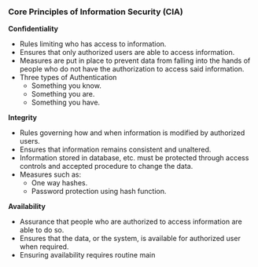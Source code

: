 ### Core Principles of Information Security (CIA)

**Confidentiality**
- Rules limiting who has access to information.
- Ensures that only authorized users are able to access information.
- Measures are put in place to prevent data from falling into the hands of people who do not have the authorization to access said information. 
- Three types of Authentication
	- Something you know.
	- Something you are.
	- Something you have.

**Integrity**
- Rules governing how and when information is modified by authorized users. 
- Ensures that information remains consistent and unaltered.
- Information stored in database, etc. must be protected through access controls and accepted procedure to change the data.
- Measures such as:
	- One way hashes.
	- Password protection using hash function.

**Availability**
- Assurance that people who are authorized to access information are able to do so.
- Ensures that the data, or the system, is available for authorized user when required.
- Ensuring availability requires routine main 